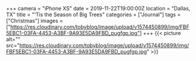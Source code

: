 +++
camera = "iPhone XS"
date = 2019-11-22T19:00:00Z
location = "Dallas, TX"
title = "‘Tis the Season of Big Trees"
categories = ["Journal"]
tags = ["Christmas"]
images = ["https://res.cloudinary.com/tobyblog/image/upload/v1574450899/img/FBF5EBC1-03FA-4453-A3BF-9A93E5DA9FBD_pugfgp.jpg"]
+++
{{< picture alt="" src="https://res.cloudinary.com/tobyblog/image/upload/v1574450899/img/FBF5EBC1-03FA-4453-A3BF-9A93E5DA9FBD_pugfgp.jpg" >}}
<!--more-->
